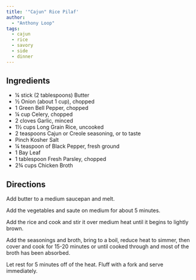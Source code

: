 ```yaml
---
title: '"Cajun" Rice Pilaf'
author:
  - "Anthony Loop"
tags:
  - cajun
  - rice
  - savory
  - side
  - dinner
---
```


## Ingredients

- ¼ stick (2 tablespoons) Butter
- ½ Onion (about 1 cup), chopped
- 1 Green Bell Pepper, chopped
- ¼ cup Celery, chopped
- 2 cloves Garlic, minced
- 1½ cups Long Grain Rice, uncooked
- 2 teaspoons Cajun or Creole seasoning, or to taste
- Pinch Kosher Salt
- ¼ teaspoon of Black Pepper, fresh ground
- 1 Bay Leaf
- 1 tablespoon Fresh Parsley, chopped
- 2¾ cups Chicken Broth

## Directions

Add butter to a medium saucepan and melt.

Add the vegetables and saute on medium for about 5 minutes.

Add the rice and cook and stir it over medium heat until it begins to lightly brown.

Add the seasonings and broth, bring to a boil, reduce heat to simmer, then cover and cook for 15-20 minutes or until cooked through and most of the broth has been absorbed.

Let rest for 5 minutes off of the heat. Fluff with a fork and serve immediately.
